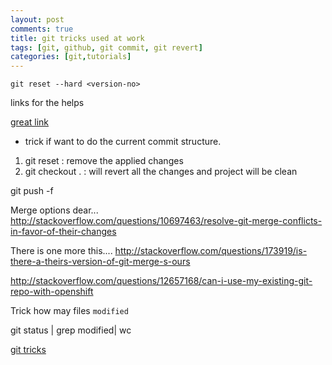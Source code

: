 ```yaml
---
layout: post
comments: true
title: git tricks used at work
tags: [git, github, git commit, git revert]
categories: [git,tutorials]
---
```

`git reset --hard <version-no>`

links for the helps

[great link](http://stackoverflow.com/questions/4114095/revert-to-a-previous-git-commit)

- trick if want to do the current commit structure.
1. git reset :  remove the applied changes
2. git checkout . : will revert all the changes and project will be clean

git push -f 

Merge options dear...
http://stackoverflow.com/questions/10697463/resolve-git-merge-conflicts-in-favor-of-their-changes

There is one more this....
http://stackoverflow.com/questions/173919/is-there-a-theirs-version-of-git-merge-s-ours


http://stackoverflow.com/questions/12657168/can-i-use-my-existing-git-repo-with-openshift


Trick how may files `modified`

git status | grep modified|  wc

[git tricks](http://rypress.com/tutorials/git/tips-and-tricks)